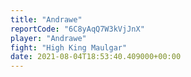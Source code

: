 ```yaml
---
title: "Andrawe"
reportCode: "6C8yAqQ7W3kVjJnX"
player: "Andrawe"
fight: "High King Maulgar"
date: 2021-08-04T18:53:40.409000+00:00
---
```

